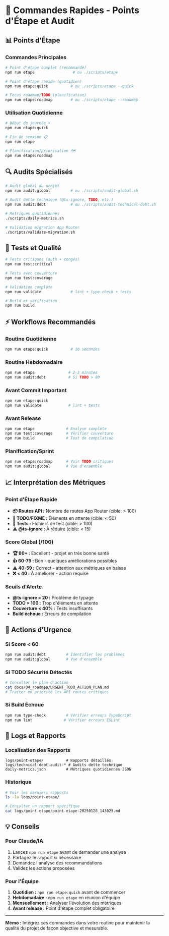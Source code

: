 # 🚀 Commandes Rapides - Points d'Étape et Audit

## 📊 Points d'Étape

### Commandes Principales

```bash
# Point d'étape complet (recommandé)
npm run etape                 # ou ./scripts/etape

# Point d'étape rapide (quotidien)
npm run etape:quick          # ou ./scripts/etape --quick

# Focus roadmap/TODO (planification)
npm run etape:roadmap        # ou ./scripts/etape --roadmap
```

### Utilisation Quotidienne

```bash
# Début de journée ☀️
npm run etape:quick

# Fin de semaine 📋
npm run etape

# Planification/priorisation 🗺️
npm run etape:roadmap
```

## 🔍 Audits Spécialisés

```bash
# Audit global du projet
npm run audit:global         # ou ./scripts/audit-global.sh

# Audit dette technique (@ts-ignore, TODO, etc.)
npm run audit:debt           # ou ./scripts/audit-technical-debt.sh

# Métriques quotidiennes
./scripts/daily-metrics.sh

# Validation migration App Router
./scripts/validate-migration.sh
```

## 🧪 Tests et Qualité

```bash
# Tests critiques (auth + congés)
npm run test:critical

# Tests avec couverture
npm run test:coverage

# Validation complète
npm run validate             # lint + type-check + tests

# Build et vérification
npm run build
```

## ⚡ Workflows Recommandés

### Routine Quotidienne
```bash
npm run etape:quick          # 10 secondes
```

### Routine Hebdomadaire
```bash
npm run etape               # 2-3 minutes
npm run audit:debt          # Si TODO > 80
```

### Avant Commit Important
```bash
npm run etape:quick
npm run validate            # lint + tests
```

### Avant Release
```bash
npm run etape              # Analyse complète
npm run test:coverage      # Vérifier couverture
npm run build              # Test de compilation
```

### Planification/Sprint
```bash
npm run etape:roadmap      # Voir TODO critiques
npm run audit:global       # Vue d'ensemble
```

## 📈 Interprétation des Métriques

### Point d'Étape Rapide
- **📦 Routes API :** Nombre de routes App Router (cible: > 100)
- **📝 TODO/FIXME :** Éléments en attente (cible: < 50)
- **🧪 Tests :** Fichiers de test (cible: > 100)
- **⚠️ @ts-ignore :** À réduire (cible: < 15)

### Score Global (/100)
- **🏆 80+ :** Excellent - projet en très bonne santé
- **👍 60-79 :** Bon - quelques améliorations possibles
- **⚠️ 40-59 :** Correct - attention aux métriques en baisse
- **❌ < 40 :** À améliorer - action requise

### Seuils d'Alerte
- **@ts-ignore > 20 :** Problème de typage
- **TODO > 100 :** Trop d'éléments en attente
- **Couverture < 40% :** Tests insuffisants
- **Build échoue :** Erreurs de compilation

## 🚨 Actions d'Urgence

### Si Score < 60
```bash
npm run audit:debt         # Identifier les problèmes
npm run audit:global       # Vue d'ensemble
```

### Si TODO Sécurité Détectés
```bash
# Consulter le plan d'action
cat docs/04_roadmap/URGENT_TODO_ACTION_PLAN.md
# Traiter en priorité les API routes critiques
```

### Si Build Échoue
```bash
npm run type-check         # Vérifier erreurs TypeScript
npm run lint              # Vérifier erreurs ESLint
```

## 📝 Logs et Rapports

### Localisation des Rapports
```
logs/point-etape/          # Rapports détaillés
logs/technical-debt-audit-* # Audits dette technique
daily-metrics.json         # Métriques quotidiennes JSON
```

### Historique
```bash
# Voir les derniers rapports
ls -la logs/point-etape/

# Consulter un rapport spécifique
cat logs/point-etape/point-etape-20250128_143025.md
```

## 💡 Conseils

### Pour Claude/IA
1. Lancez `npm run etape` avant de demander une analyse
2. Partagez le rapport si nécessaire
3. Demandez l'analyse des recommandations
4. Validez les actions proposées

### Pour l'Équipe
1. **Quotidien :** `npm run etape:quick` avant de commencer
2. **Hebdomadaire :** `npm run etape` en réunion d'équipe
3. **Mensuellement :** Analyser l'évolution des métriques
4. **Avant release :** Point d'étape complet obligatoire

---

**Mémo :** Intégrez ces commandes dans votre routine pour maintenir la qualité du projet de façon objective et mesurable. 